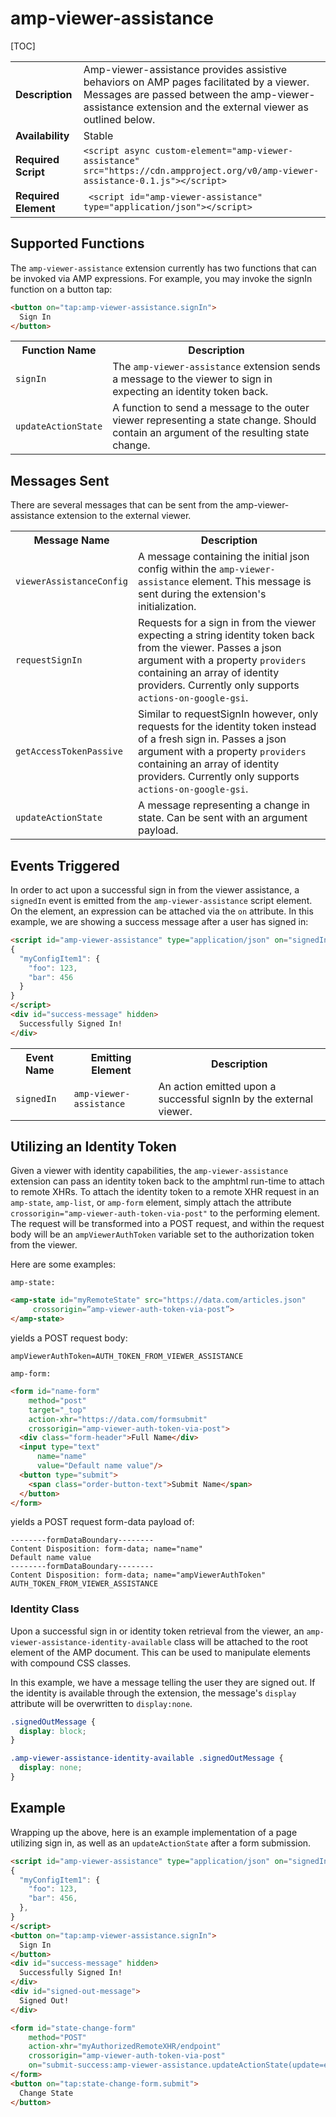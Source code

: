 # <a name="amp-viewer-assistance"></a> amp-viewer-assistance

[TOC]

<!---
Copyright 2019 The AMP HTML Authors. All Rights Reserved.

Licensed under the Apache License, Version 2.0 (the "License");
you may not use this file except in compliance with the License.
You may obtain a copy of the License at

      http://www.apache.org/licenses/LICENSE-2.0

Unless required by applicable law or agreed to in writing, software
distributed under the License is distributed on an "AS-IS" BASIS,
WITHOUT WARRANTIES OR CONDITIONS OF ANY KIND, either express or implied.
See the License for the specific language governing permissions and
limitations under the License.
-->

<table>
  <tr>
    <td class="col-fourty"><strong>Description</strong></td>
    <td>Amp-viewer-assistance provides assistive behaviors on AMP pages facilitated by a viewer. Messages are passed between the amp-viewer-assistance extension and the external viewer as outlined below.</td>
  </tr>
  <tr>
    <td><strong>Availability</strong></td>
    <td>Stable</td>
  <tr>
    <td class="col-fourty"><strong>Required Script</strong></td>
    <td>
      <div>
        <code>&lt;script async custom-element="amp-viewer-assistance" src="https://cdn.ampproject.org/v0/amp-viewer-assistance-0.1.js">&lt;/script></code>
      </div>
    </td>
  </tr>
  <tr>
    <td class="col-fourty"><strong>Required Element</strong></td>
    <td>
        <code> &lt;script id="amp-viewer-assistance" type="application/json">&lt;/script></code>
    </td>
  </tr>
</table>

## Supported Functions

The `amp-viewer-assistance` extension currently has two functions that can be invoked via AMP expressions. For example, you may invoke the signIn function on a button tap:

```html
<button on="tap:amp-viewer-assistance.signIn">
  Sign In
</button>
```

<table>
  <tr>
    <th>Function Name</th>
    <th>Description</th>
  </tr>
  <tr>
    <td class="col-fourty"><code>signIn</code></td>
    <td>The <code>amp-viewer-assistance</code> extension sends a message to the viewer to sign in expecting an identity token back.</td>
  </tr>
  <tr>
    <td class="col-fourty"><code>updateActionState</code></td>
    <td>A function to send a message to the outer viewer representing a state change. Should contain an argument of the resulting state change.</td>
  </tr>
</table>

## Messages Sent

There are several messages that can be sent from the amp-viewer-assistance extension to the external viewer.

<table>
  <tr>
    <th>Message Name</th>
    <th>Description</th>
  </tr>
  <tr>
    <td class="col-fourty"><code>viewerAssistanceConfig</code></td>
    <td>A message containing the initial json config within the <code>amp-viewer-assistance</code> element. This message is sent during the extension's initialization.</td>
  </tr>
  <tr>
    <td class="col-fourty"><code>requestSignIn</code></td>
    <td>Requests for a sign in from the viewer expecting a string identity token back from the viewer. Passes a json argument with a property <code>providers</code> containing an array of identity providers. Currently only supports <code>actions-on-google-gsi</code>.</td>
  </tr>
  <tr>
    <td class="col-fourty"><code>getAccessTokenPassive</code></td>
    <td>Similar to requestSignIn however, only requests for the identity token instead of a fresh sign in. Passes a json argument with a property <code>providers</code> containing an array of identity providers. Currently only supports <code>actions-on-google-gsi</code>.</td>
  </tr>
  <tr>
    <td class="col-fourty"><code>updateActionState</code></td>
    <td>A message representing a change in state. Can be sent with an argument payload.</td>
  </tr>
</table>

## Events Triggered

In order to act upon a successful sign in from the viewer assistance, a `signedIn` event is emitted from the `amp-viewer-assistance` script element. On the element, an expression can be attached via the `on` attribute. In this example, we are showing a success message after a user has signed in:

```html
<script id="amp-viewer-assistance" type="application/json" on="signedIn:success-message.show">
{
  "myConfigItem1": {
    "foo": 123,
    "bar": 456
  }
}
</script>
<div id="success-message" hidden>
  Successfully Signed In!
</div>
```

<table>
  <tr>
    <th>Event Name</th>
    <th>Emitting Element</th>
    <th>Description</th>
  </tr>
  <tr>
    <td class="col-fourty"><code>signedIn</code></td>
    <td><code>amp-viewer-assistance</code> </td>
    <td>An action emitted upon a successful signIn by the external viewer.</td>
  </tr>
</table>

## Utilizing an Identity Token

Given a viewer with identity capabilities, the `amp-viewer-assistance` extension can pass an identity token back to the amphtml run-time to attach to remote XHRs. To attach the identity token to a remote XHR request in an `amp-state`, `amp-list`, or `amp-form` element, simply attach the attribute `crossorigin="amp-viewer-auth-token-via-post"` to the performing element. The request will be transformed into a POST request, and within the request body will be an `ampViewerAuthToken` variable set to the authorization token from the viewer.

Here are some examples:

`amp-state:`
```html
<amp-state id="myRemoteState" src="https://data.com/articles.json"
     crossorigin=”amp-viewer-auth-token-via-post”>
</amp-state>
```
yields a POST request body:
```
ampViewerAuthToken=AUTH_TOKEN_FROM_VIEWER_ASSISTANCE
```

`amp-form:`
```html
<form id="name-form"
    method="post"
    target="_top"
    action-xhr="https://data.com/formsubmit"
    crossorigin="amp-viewer-auth-token-via-post">
  <div class="form-header">Full Name</div>
  <input type="text"
      name="name"
      value="Default name value"/>
  <button type="submit">
    <span class="order-button-text">Submit Name</span>
  </button>
</form>
```
yields a POST request form-data payload of:
```
--------formDataBoundary--------
Content Disposition: form-data; name="name"
Default name value
--------formDataBoundary--------
Content Disposition: form-data; name="ampViewerAuthToken"
AUTH_TOKEN_FROM_VIEWER_ASSISTANCE
```

### Identity Class

Upon a successful sign in or identity token retrieval from the viewer, an `amp-viewer-assistance-identity-available` class will be attached to the root element of the AMP document. This can be used to manipulate elements with compound CSS classes.

In this example, we have a message telling the user they are signed out. If the identity is available through the extension, the message's `display` attribute will be overwritten to `display:none`.

```css
.signedOutMessage {
  display: block;
}

.amp-viewer-assistance-identity-available .signedOutMessage {
  display: none;
}
```

## Example

Wrapping up the above, here is an example implementation of a page utilizing sign in, as well as an `updateActionState` after a form submission.

```html
<script id="amp-viewer-assistance" type="application/json" on="signedIn:success-message.show">
{
  "myConfigItem1": {
    "foo": 123,
    "bar": 456,
  },
}
</script>
<button on="tap:amp-viewer-assistance.signIn">
  Sign In
</button>
<div id="success-message" hidden>
  Successfully Signed In!
</div>
<div id="signed-out-message">
  Signed Out!
</div>

<form id="state-change-form"
    method="POST"
    action-xhr="myAuthorizedRemoteXHR/endpoint"
    crossorigin="amp-viewer-auth-token-via-post"
    on="submit-success:amp-viewer-assistance.updateActionState(update=event.response)">
</form>
<button on="tap:state-change-form.submit">
  Change State
</button>
```
